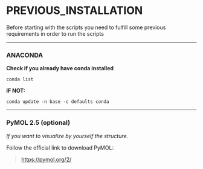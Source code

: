 # PREVIOUS_INSTALLATION
Before starting with the scripts you need to fulfill some previous requirements in order to run the scripts 

---

### ANACONDA
**Check if you already have conda installed**
```
conda list
```

**IF NOT:**
```  
conda update -n base -c defaults conda 
```
---
### PyMOL 2.5 (optional)
*If you want to visualize by yourself the structure.*

Follow the official link to download PyMOL:
> https://pymol.org/2/
